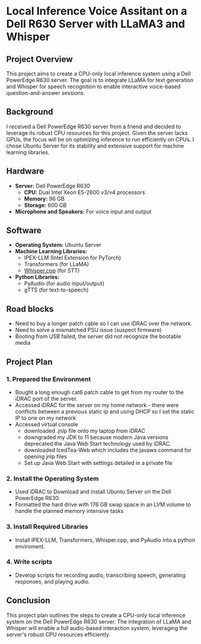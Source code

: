 # Local Inference Voice Assitant on a Dell R630 Server with LLaMA3 and Whisper

## Project Overview

This project aims to create a CPU-only local inference system using a Dell PowerEdge R630 server. The goal is to integrate LLaMA for text generation and Whisper for speech recognition to enable interactive voice-based question-and-answer sessions.

## Background

I received a Dell PowerEdge R630 server from a friend and decided to leverage its robust CPU resources for this project. Given the server lacks GPUs, the focus will be on optimizing inference to run efficiently on CPUs. I chose Ubuntu Server for its stability and extensive support for machine learning libraries.

## Hardware

- **Server:** Dell PowerEdge R630
  - **CPU:** Dual Intel Xeon E5-2600 v3/v4 processors
  - **Memory:** 96 GB
  - **Storage:** 600 GB
- **Microphone and Speakers:** For voice input and output

## Software

- **Operating System:** Ubuntu Server
- **Machine Learning Libraries:**
  - IPEX-LLM (Intel Extension for PyTorch)
  - Transformers (for LLaMA)
  - [Whisper.cpp](https://github.com/ggerganov/whisper.cpp) (for STT)
- **Python Libraries:**
  - PyAudio (for audio input/output)
  - gTTS (for text-to-speech)
 
## Road blocks

- Need to buy a longer patch cable so I can use iDRAC over the network.
- Need to solve a mismatched PSU issue (suspect firmware)
- Booting from USB failed, the server did not recognize the bootable media

## Project Plan

### 1. Prepared the Environment

- Bought a long enough cat6 patch cable to get from my router to the iDRAC port of the server.
- Accessed iDRAC for the server on my home network - there were conflicts between a previous static ip and using DHCP so I set the static IP to one on my network
- Accessed virtual console
    - downloaded .jnlp file onto my laptop from iDRAC
    - downgraded my JDK to 11 because modern Java versions deprecated the Java Web Start technology used by iDRAC.
    - downloaded IcedTea-Web which includes the javaws command for opening jnlp files
    - Set up Java Web Start with settings detailed in a private file
  
### 2. Install the Operating System

- Used iDRAC to Download and install Ubuntu Server on the Dell PowerEdge R630.
- Formatted the hard drive with 176 GB swap space in an LVM volume to handle the planned memory intensive tasks

### 3. Install Required Libraries

- Install IPEX-LLM, Transformers, Whisper.cpp, and PyAudio into a python enviroment.

### 4. Write scripts

- Develop scripts for recording audio, transcribing speech, generating responses, and playing audio.

## Conclusion

This project plan outlines the steps to create a CPU-only local inference system on the Dell PowerEdge R630 server. The integration of LLaMA and Whisper will enable a full audio-based interaction system, leveraging the server's robust CPU resources efficiently.
